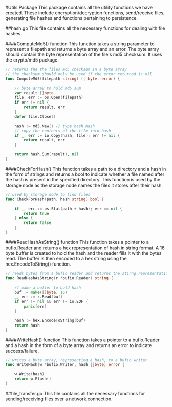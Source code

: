 #Utils Package
This package contains all the utility functions we have created. These include encryption/decryption functions, send/receive files, generating file hashes and functions pertaining to persistence.

##hash.go
This file contains all the necessary functions for dealing with file hashes.

####ComputeMd5() function
This function takes a string parameter to represent a filepath and returns a byte array and an error. The byte array should contain the byte representation of the file's md5 checksum. It uses the crypto/md5 package.

```Go
// returns the the files md5 checksum in a byte array
// the checksum should only be used if the error returned is nil
func ComputeMd5(filepath string) ([]byte, error) {

    // byte array to hold md5 sum
    var result []byte
    file, err := os.Open(filepath)
    if err != nil {
        return result, err
    }
    defer file.Close()

    hash := md5.New() // type hash.Hash
    // copy the contents of the file into hash
    if _, err := io.Copy(hash, file); err != nil {
        return result, err
    }

    return hash.Sum(result), nil
}
```

####CheckForHash()
This function takes a path to a directory and a hash in the form of strings and returns a bool to indicate whether a file named after the hash is present in the specified directory. This function is used by the storage node as the storage node names the files it stores after their hash.

```Go
// used by storage node to find files
func CheckForHash(path, hash string) bool {

    if _, err := os.Stat(path + hash); err == nil {
        return true
    } else {
        return false
    }
}
```

####ReadHashAsString() function
This function takes a pointer to a bufio.Reader and returns a hex representation of hash in string format. A 16 byte buffer is created to hold the hash and the reader fills it with the bytes read. The buffer is then encoded to a hex string using the hex.EncodeToString() function.

```Go
// reads bytes from a bufio reader and returns the stirng representation
func ReadHashAsString(r *bufio.Reader) string {

    // make a buffer to hold hash
    buf := make([]byte, 16)
    _, err := r.Read(buf)
    if err != nil && err != io.EOF {
        panic(err)
    }

    hash := hex.EncodeToString(buf)
    return hash
}
```

####WriteHash() function
This function takes a pointer to a bufio.Reader and a hash in the form of a byte array and returns an error to indicate success/failure.

```Go
// writes a byte array, representing a hash, to a bufio writer
func WriteHash(w *bufio.Writer, hash []byte) error {

    w.Write(hash)
    return w.Flush()
}
```

##file_transfer.go
This file contains all the necessary functions for sending/receiving files over a network connection.